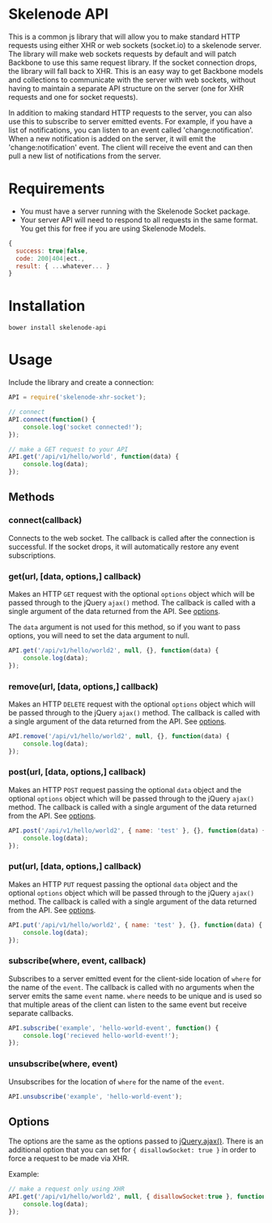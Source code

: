 # Skelenode API

This is a common js library that will allow you to make standard HTTP requests using either XHR or web sockets (socket.io) to a skelenode server. The library will make web sockets requests by default and will patch Backbone to use this same request library. If the socket connection drops, the library will fall back to XHR. This is an easy way to get Backbone models and collections to communicate with the server with web sockets, without having to maintain a separate API structure on the server (one for XHR requests and one for socket requests).

In addition to making standard HTTP requests to the server, you can also use this to subscribe to server emitted events. For example, if you have a list of notifications, you can listen to an event called 'change:notification'. When a new notification is added on the server, it will emit the 'change:notification' event. The client will receive the event and can then pull a new list of notifications from the server.

# Requirements
* You must have a server running with the Skelenode Socket package.
* Your server API will need to respond to all requests in the same format. You get this for free if you are using Skelenode Models.
```javascript
{
  success: true|false,
  code: 200|404|ect.,
  result: { ...whatever... }
}
```

# Installation
```
bower install skelenode-api
```

# Usage
Include the library and create a connection:
```javascript
API = require('skelenode-xhr-socket');

// connect
API.connect(function() {
	console.log('socket connected!');
});

// make a GET request to your API
API.get('/api/v1/hello/world', function(data) {
	console.log(data);
});
```

## Methods

### connect(callback)
Connects to the web socket. The callback is called after the connection is successful. If the socket drops, it will automatically restore any event subscriptions.

### get(url, [data, options,] callback)
Makes an HTTP `GET` request with the optional `options` object which will be passed through to the jQuery `ajax()` method. The callback is called with a single argument of the data returned from the API. See [options](#options).

The `data` argument is not used for this method, so if you want to pass options, you will need to set the data argument to null.
```javascript
API.get('/api/v1/hello/world2', null, {}, function(data) {
	console.log(data);
});
```

### remove(url, [data, options,] callback)
Makes an HTTP `DELETE` request with the optional `options` object which will be passed through to the jQuery `ajax()` method. The callback is called with a single argument of the data returned from the API. See [options](#options).
```javascript
API.remove('/api/v1/hello/world2', null, {}, function(data) {
	console.log(data);
});
```

### post(url, [data, options,] callback)
Makes an HTTP `POST` request passing the optional `data` object and the optional `options` object which will be passed through to the jQuery `ajax()` method. The callback is called with a single argument of the data returned from the API. See [options](#options).
```javascript
API.post('/api/v1/hello/world2', { name: 'test' }, {}, function(data) {
	console.log(data);
});
```

### put(url, [data, options,] callback)
Makes an HTTP `PUT` request passing the optional `data` object and the optional `options` object which will be passed through to the jQuery `ajax()` method. The callback is called with a single argument of the data returned from the API. See [options](#options).
```javascript
API.put('/api/v1/hello/world2', { name: 'test' }, {}, function(data) {
	console.log(data);
});
```

### subscribe(where, event, callback)
Subscribes to a server emitted event for the client-side location of `where` for the name of the `event`. The callback is called with no arguments when the server emits the same `event` name. `where` needs to be unique and is used so that multiple areas of the client can listen to the same event but receive separate callbacks.
```javascript
API.subscribe('example', 'hello-world-event', function() {
	console.log('recieved hello-world-event!');
});
```

### unsubscribe(where, event)
Unsubscribes for the location of `where` for the name of the `event`.
```javascript
API.unsubscribe('example', 'hello-world-event');
```

## Options
The options are the same as the options passed to [jQuery.ajax()](http://api.jquery.com/jquery.ajax/). There is an additional option that you can set for `{ disallowSocket: true }` in order to force a request to be made via XHR.

Example:
```javascript
// make a request only using XHR
API.get('/api/v1/hello/world2', null, { disallowSocket:true }, function(data) {
	console.log(data);
});
```

